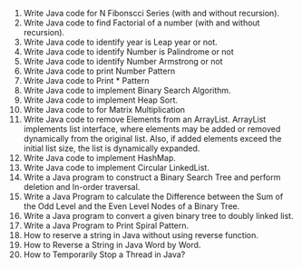 1) Write Java code for  N Fibonscci Series (with and  without recursion).
2) Write Java code to find Factorial of a number (with and  without recursion).
3) Write Java code to identify year is Leap year or not.
4) Write Java code to identify Number is Palindrome or not
5) Write Java code to identify Number Armstrong or not
6) Write Java code to print Number Pattern 
7) Write Java code to Print * Pattern
8) Write Java code to implement Binary Search Algorithm.
9) Write Java code to implement Heap Sort. 
10) Write Java code to for Matrix Multiplication
11) Write Java code to remove Elements from an ArrayList. ArrayList implements list interface, where elements may be added or removed dynamically from the original list. Also, if added elements exceed the initial list size, the list is dynamically expanded.
12) Write Java code to implement HashMap.
13) Write Java code to implement Circular LinkedList.
14) Write a Java program to construct a Binary Search Tree and perform deletion and In-order traversal.
15) Write a Java Program to calculate the Difference between the Sum of the Odd Level and the Even Level Nodes of a Binary Tree.
16) Write a Java program to convert a given binary tree to doubly linked list.
17) Write a Java Program to Print Spiral Pattern.
18) How to reserve a string in Java without using reverse function.
19) How to Reverse a String in Java Word by Word.
20) How to Temporarily Stop a Thread in Java?
